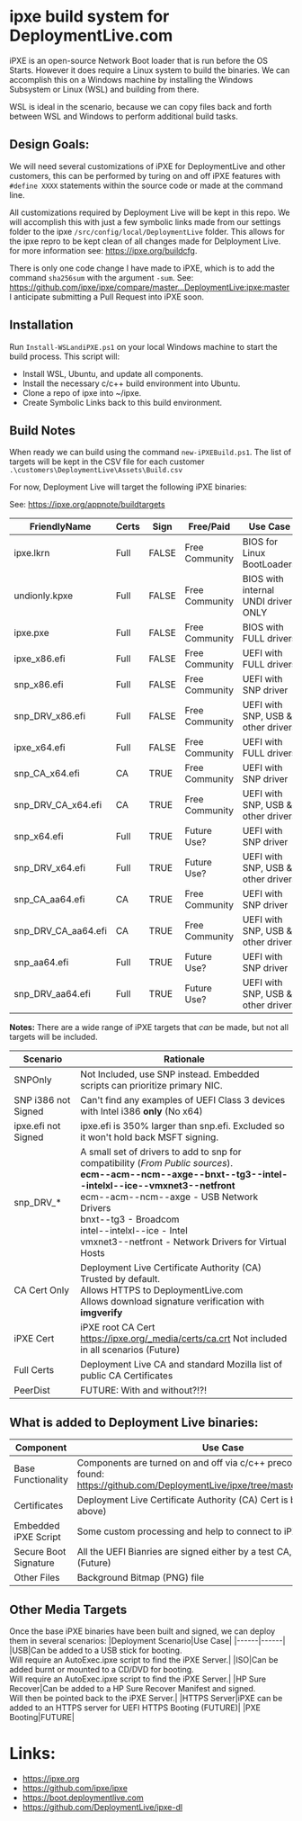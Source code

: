 # ipxe build system for DeploymentLive.com

iPXE is an open-source Network Boot loader that is run before the OS Starts. However it does require a Linux system to build the binaries. We can accomplish this on a Windows machine by installing the Windows Subsystem or Linux (WSL) and building from there. 

WSL is ideal in the scenario, because we can copy files back and forth between WSL and Windows to perform additional build tasks. 

## Design Goals:

We will need several customizations of iPXE for DeploymentLive and other customers, this can be performed by turing on and off iPXE features with `#define XXXX` statements within the source code or made at the command line.

All customizations required by Deployment Live will be kept in this repo. We will accomplish this with just a few symbolic links made from our settings folder to the ipxe `/src/config/local/DeploymentLive` folder. This allows for the ipxe repro to be kept clean of all changes made for Delployment Live. for more information see: https://ipxe.org/buildcfg.

There is only one code change I have made to iPXE, which is to add the command `sha256sum` with the argument `-sum`. 
See: https://github.com/ipxe/ipxe/compare/master...DeploymentLive:ipxe:master
I anticipate submitting a Pull Request into iPXE soon.

## Installation

Run `Install-WSLandiPXE.ps1` on your local Windows machine to start the build process. This script will:
* Install WSL, Ubuntu, and update all components.
* Install the necessary c/c++ build environment into Ubuntu.
* Clone a repo of ipxe into ~/ipxe.
* Create Symbolic Links back to this build environment.

## Build Notes

When ready we can build using the command `new-iPXEBuild.ps1`. The list of targets will be kept in the CSV file for each customer `.\customers\DeploymentLive\Assets\Build.csv`

For now, Deployment Live will target the following iPXE binaries:

See: https://ipxe.org/appnote/buildtargets

<!-- import-csv .\assets\DeploymentLive\Build.csv | select FriendlyName,Certs,Sign,'free/paid','Use case' | convertto-csv -->
|FriendlyName        |Certs |Sign  |Free/Paid           |Use Case                           |
|--------------------|------|------|--------------------|-----------------------------------|
|ipxe.lkrn           |Full  |FALSE |Free Community      |BIOS for Linux BootLoaders         |
|undionly.kpxe       |Full  |FALSE |Free Community      |BIOS with internal UNDI driver ONLY|
|ipxe.pxe            |Full  |FALSE |Free Community      |BIOS with FULL drivers             |
|ipxe_x86.efi        |Full  |FALSE |Free Community      |UEFI with FULL drivers             |
|snp_x86.efi         |Full  |FALSE |Free Community      |UEFI with SNP driver               |
|snp_DRV_x86.efi     |Full  |FALSE |Free Community      |UEFI with SNP, USB & other drivers |
|ipxe_x64.efi        |Full  |FALSE |Free Community      |UEFI with FULL drivers             |
|snp_CA_x64.efi      |CA    |TRUE  |Free Community      |UEFI with SNP driver               |
|snp_DRV_CA_x64.efi  |CA    |TRUE  |Free Community      |UEFI with SNP, USB & other drivers |
|snp_x64.efi         |Full  |TRUE  |Future Use?         |UEFI with SNP driver               |
|snp_DRV_x64.efi     |Full  |TRUE  |Future Use?         |UEFI with SNP, USB & other drivers |
|snp_CA_aa64.efi     |CA    |TRUE  |Free Community      |UEFI with SNP driver               |
|snp_DRV_CA_aa64.efi |CA    |TRUE  |Free Community      |UEFI with SNP, USB & other drivers |
|snp_aa64.efi        |Full  |TRUE  |Future Use?         |UEFI with SNP driver               |
|snp_DRV_aa64.efi    |Full  |TRUE  |Future Use?         |UEFI with SNP, USB & other drivers |

**Notes:** There are a wide range of iPXE targets that *can* be made, but not all targets will be included.

|Scenario|Rationale|
|--------|---------|
|SNPOnly|Not Included, use SNP instead. Embedded scripts can prioritize primary NIC.|
|SNP i386 not Signed|Can't find any examples of UEFI Class 3 devices with Intel i386 **only** (No x64)| 
|ipxe.efi not Signed|ipxe.efi is 350% larger than snp.efi. Excluded so it won't hold back MSFT signing.|
|snp_DRV_*|A small set of drivers to add to snp for compatibility (_From Public sources_).<br>**ecm--acm--ncm--axge--bnxt--tg3--intel--intelxl--ice--vmxnet3--netfront**<br> ecm--acm--ncm--axge - USB Network Drivers<br> bnxt--tg3 - Broadcom<br> intel--intelxl--ice - Intel <br> vmxnet3--netfront - Network Drivers for Virtual Hosts|
|CA Cert Only|Deployment Live Certificate Authority (CA) Trusted by default. <br>Allows HTTPS to DeploymentLive.com <br> Allows download signature verification with **imgverify**|
|iPXE Cert|iPXE root CA Cert https://ipxe.org/_media/certs/ca.crt Not included in all scenarios (Future)|
|Full Certs|Deployment Live CA and standard Mozilla list of public CA Certificates|
|PeerDist|FUTURE: With and without?!?!|

## What is added to Deployment Live binaries:
|Component|Use Case|
|------|------
|Base Functionality|Components are turned on and off via c/c++ precompiler directives found:<br>https://github.com/DeploymentLive/ipxe/tree/master/src/config/local|
|Certificates|Deployment Live Certificate Authority (CA) Cert is built in (See above)|
|Embedded iPXE Script|Some custom processing and help to connect to iPXE server|
|Secure Boot Signature|All the UEFI Bianries are signed either by a test CA, or by Microsoft (Future)|
|Other Files|Background Bitmap (PNG) file|

## Other Media Targets
Once the base iPXE binaries have been built and signed, we can deploy them in several scenarios:
|Deployment Scenario|Use Case|
|------|------|
|USB|Can be added to a USB stick for booting.<br>Will require an AutoExec.ipxe script to find the iPXE Server.|
|ISO|Can be added burnt or mounted to a CD/DVD for booting.<br>Will require an AutoExec.ipxe script to find the iPXE Server.|
|HP Sure Recover|Can be added to a HP Sure Recover Manifest and signed.<br>Will then be pointed back to the iPXE Server.|
|HTTPS Server|iPXE can be added to an HTTPS server for UEFI HTTPS Booting (FUTURE)|
|PXE Booting|FUTURE|

# Links:
* https://ipxe.org
* https://github.com/ipxe/ipxe
* https://boot.deploymentlive.com
* https://github.com/DeploymentLive/ipxe-dl



